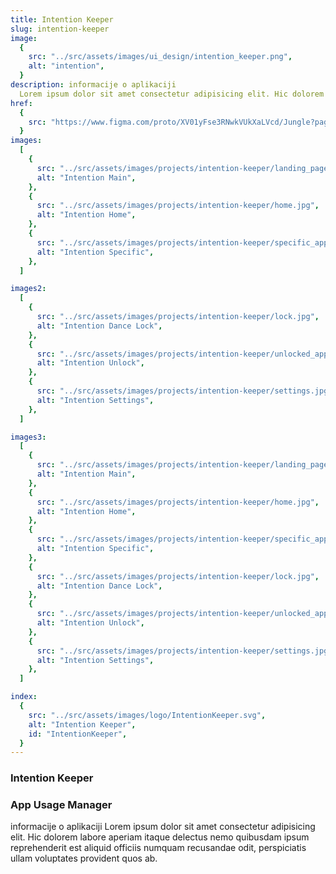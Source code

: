 ```yaml
---
title: Intention Keeper
slug: intention-keeper
image:
  {
    src: "../src/assets/images/ui_design/intention_keeper.png",
    alt: "intention",
  }
description: informacije o aplikaciji
  Lorem ipsum dolor sit amet consectetur adipisicing elit. Hic dolorem labore aperiam itaque delectus nemo quibusdam ipsum reprehenderit est aliquid officiis numquam recusandae odit, perspiciatis ullam voluptates provident quos ab.
href:
  {
    src: "https://www.figma.com/proto/XV01yFse3RNwkVUkXaLVcd/Jungle?page-id=0%3A1&type=designode-id=2-4&viewport=464%2C438%2C0.31&scaling=min-zoom&starting-point-node-id=2%3A4",
  }
images:
  [
    {
      src: "../src/assets/images/projects/intention-keeper/landing_page.jpg",
      alt: "Intention Main",
    },
    {
      src: "../src/assets/images/projects/intention-keeper/home.jpg",
      alt: "Intention Home",
    },
    {
      src: "../src/assets/images/projects/intention-keeper/specific_app.jpg",
      alt: "Intention Specific",
    },
  ]

images2:
  [
    {
      src: "../src/assets/images/projects/intention-keeper/lock.jpg",
      alt: "Intention Dance Lock",
    },
    {
      src: "../src/assets/images/projects/intention-keeper/unlocked_apps.jpg",
      alt: "Intention Unlock",
    },
    {
      src: "../src/assets/images/projects/intention-keeper/settings.jpg",
      alt: "Intention Settings",
    },
  ]

images3:
  [
    {
      src: "../src/assets/images/projects/intention-keeper/landing_page.jpg",
      alt: "Intention Main",
    },
    {
      src: "../src/assets/images/projects/intention-keeper/home.jpg",
      alt: "Intention Home",
    },
    {
      src: "../src/assets/images/projects/intention-keeper/specific_app.jpg",
      alt: "Intention Specific",
    },
    {
      src: "../src/assets/images/projects/intention-keeper/lock.jpg",
      alt: "Intention Dance Lock",
    },
    {
      src: "../src/assets/images/projects/intention-keeper/unlocked_apps.jpg",
      alt: "Intention Unlock",
    },
    {
      src: "../src/assets/images/projects/intention-keeper/settings.jpg",
      alt: "Intention Settings",
    },
  ]

index:
  {
    src: "../src/assets/images/logo/IntentionKeeper.svg",
    alt: "Intention Keeper",
    id: "IntentionKeeper",
  }
---
```


<h3 class="h3_full">Intention Keeper</h3>
<h3>App Usage Manager</h3>
<p>informacije o aplikaciji
    Lorem ipsum dolor sit amet consectetur adipisicing elit. Hic dolorem labore aperiam itaque delectus nemo quibusdam ipsum reprehenderit est aliquid officiis numquam recusandae odit, perspiciatis ullam voluptates provident quos ab.
</p>
